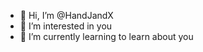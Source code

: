 - 👋 Hi, I’m @HandJandX
- 👀 I’m interested in you
- 🌱 I’m currently learning to learn about you


<!---
HandJandX/HandJandX is a ✨ special ✨ repository because its `README.md` (this file) appears on your GitHub profile.
You can click the Preview link to take a look at your changes.
--->
